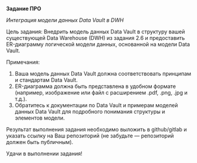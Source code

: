 **Задание ПРО**

_Интеграция модели данных Data Vault в DWH_

Цель задания: Внедрить модель данных Data Vault в структуру вашей существующей Data Warehouse (DWH) из задания 2.6 и предоставить ER-диаграмму логической модели данных, основанной на модели Data Vault.

Примечания:

1. Ваша модель данных Data Vault должна соответствовать принципам и стандартам Data Vault.
2. ER-диаграмма должна быть представлена в удобном формате (например, изображение или файл с расширением .pdf, .png, .jpg и т.д.).
3. Обратитесь к документации по Data Vault и примерам моделей данных Data Vault для подробного понимания структуры и элементов модели.

Результат выполнения задания необходимо выложить в github/gitlab и указать ссылку на Ваш репозиторий (не забудьте — репозиторий должен быть публичным).

Удачи в выполнении задания!

